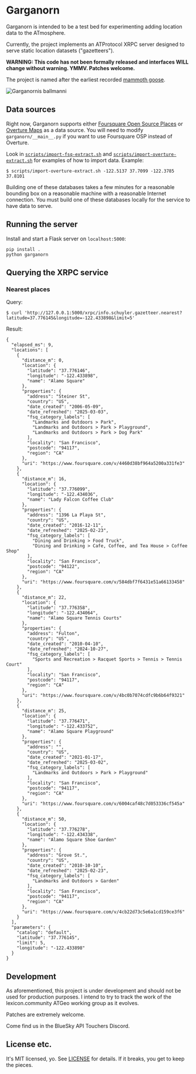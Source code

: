 # Garganorn

Garganorn is intended to be a test bed for experimenting adding location data to the ATmosphere.

Currently, the project implements an ATProtocol XRPC server designed to serve static location datasets ("gazetteers"). 

**WARNING: This code has not been formally released and interfaces WILL change without warning. YMMV. Patches welcome.**

The project is named after the earliest recorded [mammoth goose](https://en.wikipedia.org/wiki/Garganornis).

![Garganornis ballmanni](https://upload.wikimedia.org/wikipedia/commons/thumb/c/c5/Garganornis_ballmanni_%28reconstruction_by_Stefano_Maugeri%29.jpg/374px-Garganornis_ballmanni_%28reconstruction_by_Stefano_Maugeri%29.jpg)

## Data sources

Right now, Garganorn supports either [Foursquare Open Source Places](https://docs.foursquare.com/data-products/docs/fsq-places-open-source) or [Overture Maps](https://overturemaps.org/) as a data source. You will need to modify `garganorn/__main__.py` if you want to use Foursquare OSP instead of Overture.

Look in [`scripts/import-fsq-extract.sh`](scripts/import-fsq-extract.sh) and [`scripts/import-overture-extract.sh`](scripts/import-overture-extract.sh) for examples of how to import data. Example:

```
$ scripts/import-overture-extract.sh -122.5137 37.7099 -122.3785 37.8101
```

Building one of these databases takes a few minutes for a reasonable bounding box on a reasonable machine with a reasonable Internet connection. You must build one of these databases locally for the service to have data to serve.

## Running the server

Install and start a Flask server on `localhost:5000`:

```
pip install .
python garganorn 
```

## Querying the XRPC service

### Nearest places

Query:
```
$ curl 'http://127.0.0.1:5000/xrpc/info.schuyler.gazetteer.nearest?latitude=37.776145&longitude=-122.433898&limit=5'
```

Result:
```
{
  "elapsed_ms": 9,
  "locations": [
    {
      "distance_m": 0,
      "location": {
        "latitude": "37.776146",
        "longitude": "-122.433898",
        "name": "Alamo Square"
      },
      "properties": {
        "address": "Steiner St",
        "country": "US",
        "date_created": "2006-05-09",
        "date_refreshed": "2025-03-03",
        "fsq_category_labels": [
          "Landmarks and Outdoors > Park",
          "Landmarks and Outdoors > Park > Playground",
          "Landmarks and Outdoors > Park > Dog Park"
        ],
        "locality": "San Francisco",
        "postcode": "94117",
        "region": "CA"
      },
      "uri": "https://www.foursquare.com/v/4460d38bf964a5200a331fe3"
    },
    {
      "distance_m": 16,
      "location": {
        "latitude": "37.776099",
        "longitude": "-122.434036",
        "name": "Lady Falcon Coffee Club"
      },
      "properties": {
        "address": "1396 La Playa St",
        "country": "US",
        "date_created": "2016-12-11",
        "date_refreshed": "2025-02-23",
        "fsq_category_labels": [
          "Dining and Drinking > Food Truck",
          "Dining and Drinking > Cafe, Coffee, and Tea House > Coffee Shop"
        ],
        "locality": "San Francisco",
        "postcode": "94122",
        "region": "CA"
      },
      "uri": "https://www.foursquare.com/v/584dbf7f6431e51a66133458"
    },
    {
      "distance_m": 22,
      "location": {
        "latitude": "37.776358",
        "longitude": "-122.434064",
        "name": "Alamo Square Tennis Courts"
      },
      "properties": {
        "address": "Fulton",
        "country": "US",
        "date_created": "2010-04-10",
        "date_refreshed": "2024-10-27",
        "fsq_category_labels": [
          "Sports and Recreation > Racquet Sports > Tennis > Tennis Court"
        ],
        "locality": "San Francisco",
        "postcode": "94117",
        "region": "CA"
      },
      "uri": "https://www.foursquare.com/v/4bc0b7074cdfc9b6b64f9321"
    },
    {
      "distance_m": 25,
      "location": {
        "latitude": "37.776471",
        "longitude": "-122.433752",
        "name": "Alamo Square Playground"
      },
      "properties": {
        "address": "",
        "country": "US",
        "date_created": "2021-01-17",
        "date_refreshed": "2025-03-02",
        "fsq_category_labels": [
          "Landmarks and Outdoors > Park > Playground"
        ],
        "locality": "San Francisco",
        "postcode": "94117",
        "region": "CA"
      },
      "uri": "https://www.foursquare.com/v/6004caf48c7d053336cf545a"
    },
    {
      "distance_m": 50,
      "location": {
        "latitude": "37.776278",
        "longitude": "-122.434338",
        "name": "Alamo Square Shoe Garden"
      },
      "properties": {
        "address": "Grove St.",
        "country": "US",
        "date_created": "2010-10-10",
        "date_refreshed": "2025-02-23",
        "fsq_category_labels": [
          "Landmarks and Outdoors > Garden"
        ],
        "locality": "San Francisco",
        "postcode": "94117",
        "region": "CA"
      },
      "uri": "https://www.foursquare.com/v/4cb22d73c5e6a1cd159ce3f6"
    }
  ],
  "parameters": {
    "catalog": "default",
    "latitude": "37.776145",
    "limit": 5,
    "longitude": "-122.433898"
  }
}
```

## Development

As aforementioned, this project is under development and should not be used for production purposes. I intend to try to track the work of the lexicon.community ATGeo working group as it evolves.

Patches are extremely welcome.

Come find us in the BlueSky API Touchers Discord.

## License etc.

It's MIT licensed, yo. See [LICENSE](LICENSE) for details. If it breaks, you get to keep the pieces.
